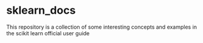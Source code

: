 # sklearn_docs
This repository is a collection of some interesting concepts and examples in the scikit learn official user guide
